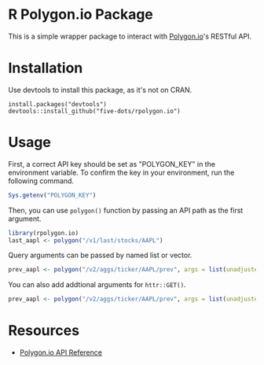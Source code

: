 R Polygon.io Package
===

This is a simple wrapper package to interact with [Polygon.io](https://polygon.io/)'s RESTful API.

# Installation

Use devtools to install this package, as it's not on CRAN.

    install.packages("devtools")
    devtools::install_github("five-dots/rpolygon.io")

# Usage

First, a correct API key should be set as "POLYGON_KEY" in the environment variable. To confirm the key in your environment, run the following command.

```r
Sys.getenv("POLYGON_KEY")
```

Then, you can use `polygon()` function by passing an API path as the first argument.

```r
library(rpolygon.io)
last_aapl <- polygon("/v1/last/stocks/AAPL")
```

Query arguments can be passed by named list or vector.

```r
prev_aapl <- polygon("/v2/aggs/ticker/AAPL/prev", args = list(unadjusted = "true"))
```

You can also add addtional arguments for `httr::GET()`.

```r
prev_aapl <- polygon("/v2/aggs/ticker/AAPL/prev", args = list(unadjusted = "true"), httr::verbose())
```

# Resources

- [Polygon.io API Reference](https://polygon.io/docs/#!/Meta-Data/get_v1_meta_symbols_symbol)

